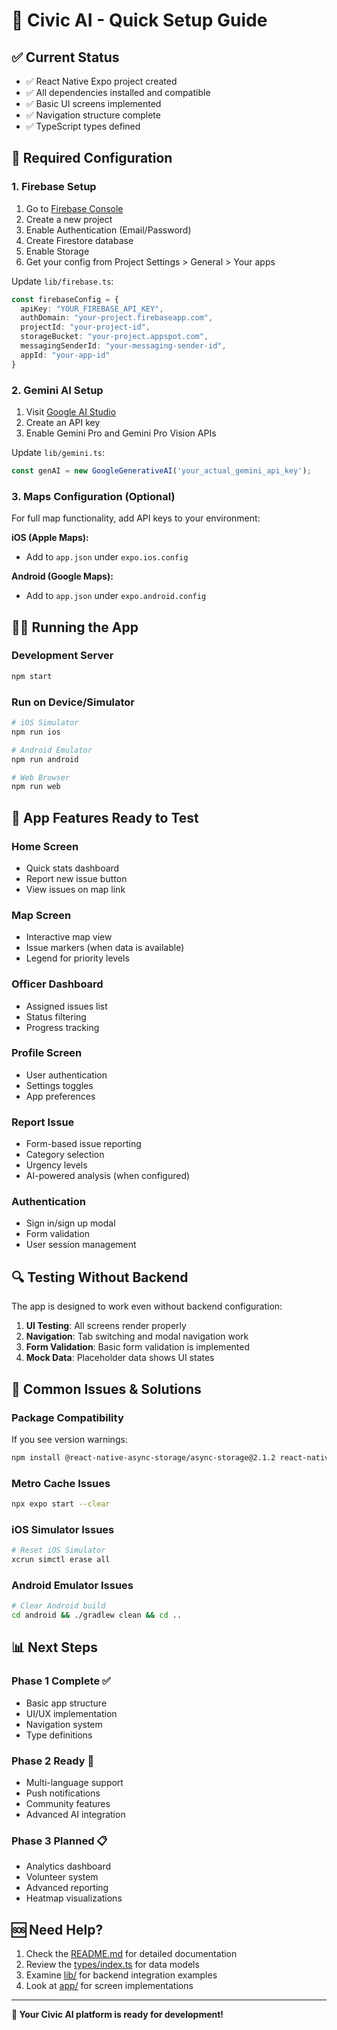 # 🚀 Civic AI - Quick Setup Guide

## ✅ Current Status
- ✅ React Native Expo project created
- ✅ All dependencies installed and compatible
- ✅ Basic UI screens implemented
- ✅ Navigation structure complete
- ✅ TypeScript types defined

## 🔧 Required Configuration

### 1. Firebase Setup
1. Go to [Firebase Console](https://console.firebase.google.com/)
2. Create a new project
3. Enable Authentication (Email/Password)
4. Create Firestore database
5. Enable Storage
6. Get your config from Project Settings > General > Your apps

Update `lib/firebase.ts`:
```typescript
const firebaseConfig = {
  apiKey: "YOUR_FIREBASE_API_KEY",
  authDomain: "your-project.firebaseapp.com",
  projectId: "your-project-id",
  storageBucket: "your-project.appspot.com",
  messagingSenderId: "your-messaging-sender-id",
  appId: "your-app-id"
}
```

### 2. Gemini AI Setup
1. Visit [Google AI Studio](https://makersuite.google.com/app/apikey)
2. Create an API key
3. Enable Gemini Pro and Gemini Pro Vision APIs

Update `lib/gemini.ts`:
```typescript
const genAI = new GoogleGenerativeAI('your_actual_gemini_api_key');
```

### 3. Maps Configuration (Optional)
For full map functionality, add API keys to your environment:

**iOS (Apple Maps):**
- Add to `app.json` under `expo.ios.config`

**Android (Google Maps):**
- Add to `app.json` under `expo.android.config`

## 🏃‍♂️ Running the App

### Development Server
```bash
npm start
```

### Run on Device/Simulator
```bash
# iOS Simulator
npm run ios

# Android Emulator
npm run android

# Web Browser
npm run web
```

## 📱 App Features Ready to Test

### Home Screen
- Quick stats dashboard
- Report new issue button
- View issues on map link

### Map Screen
- Interactive map view
- Issue markers (when data is available)
- Legend for priority levels

### Officer Dashboard
- Assigned issues list
- Status filtering
- Progress tracking

### Profile Screen
- User authentication
- Settings toggles
- App preferences

### Report Issue
- Form-based issue reporting
- Category selection
- Urgency levels
- AI-powered analysis (when configured)

### Authentication
- Sign in/sign up modal
- Form validation
- User session management

## 🔍 Testing Without Backend

The app is designed to work even without backend configuration:

1. **UI Testing**: All screens render properly
2. **Navigation**: Tab switching and modal navigation work
3. **Form Validation**: Basic form validation is implemented
4. **Mock Data**: Placeholder data shows UI states

## 🚨 Common Issues & Solutions

### Package Compatibility
If you see version warnings:
```bash
npm install @react-native-async-storage/async-storage@2.1.2 react-native-maps@1.20.1
```

### Metro Cache Issues
```bash
npx expo start --clear
```

### iOS Simulator Issues
```bash
# Reset iOS Simulator
xcrun simctl erase all
```

### Android Emulator Issues
```bash
# Clear Android build
cd android && ./gradlew clean && cd ..
```

## 📊 Next Steps

### Phase 1 Complete ✅
- Basic app structure
- UI/UX implementation
- Navigation system
- Type definitions

### Phase 2 Ready 🚧
- Multi-language support
- Push notifications
- Community features
- Advanced AI integration

### Phase 3 Planned 📋
- Analytics dashboard
- Volunteer system
- Advanced reporting
- Heatmap visualizations

## 🆘 Need Help?

1. Check the [README.md](README.md) for detailed documentation
2. Review the [types/index.ts](types/index.ts) for data models
3. Examine [lib/](lib/) for backend integration examples
4. Look at [app/](app/) for screen implementations

---

**🎉 Your Civic AI platform is ready for development!** 